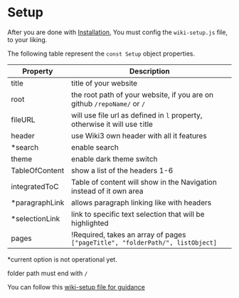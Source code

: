 # Setup

After you are done with [Installation](/Main/Getting-Started/Installation), You must config the `wiki-setup.js` file, to your liking.

The following table represent the `const Setup` object properties.

| Property | Description |
| --- | --- |
| title | title of your website |
| root  | the root path of your website, if you are on github `/repoName/` or `/`
| fileURL | will use file url as defined in `l` property, otherwise it will use `t`itle |
| header  | use Wiki3 own header with all it features |
| *search | enable search |
| theme   | enable dark theme switch |
| TableOfContent  | show a list of the headers 1-6 |
| integratedToC   | Table of content will show in the Navigation instead of it own area |
| *paragraphLink  | allows paragraph linking like with headers |
| *selectionLink  | link to specific text selection that will be highlighted |
| pages | !Required, takes an array of pages `["pageTitle", "folderPath/", listObject]`


*current option is not operational yet.

folder path must end with `/`

You can follow this [wiki-setup file for guidance](https://github.com/MustafaHi/Wiki3/blob/website/wiki-setup.js)